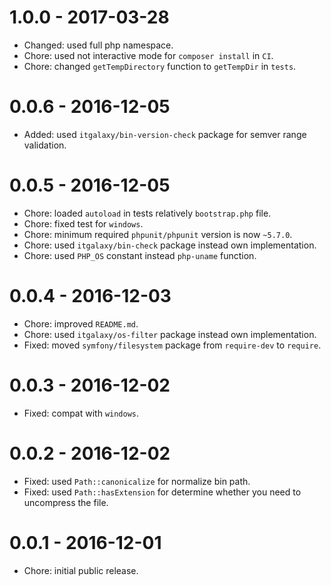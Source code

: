 # 1.0.0 - 2017-03-28

- Changed: used full php namespace.
- Chore: used not interactive mode for `composer install` in `CI`.
- Chore: changed `getTempDirectory` function to `getTempDir` in `tests`.

# 0.0.6 - 2016-12-05

- Added: used `itgalaxy/bin-version-check` package for semver range validation.

# 0.0.5 - 2016-12-05

- Chore: loaded `autoload` in tests relatively `bootstrap.php` file.
- Chore: fixed test for `windows`.
- Chore: minimum required `phpunit/phpunit` version is now `~5.7.0`.
- Chore: used `itgalaxy/bin-check` package instead own implementation.
- Chore: used `PHP_OS` constant instead `php-uname` function.

# 0.0.4 - 2016-12-03

- Chore: improved `README.md`.
- Chore: used `itgalaxy/os-filter` package instead own implementation.
- Fixed: moved `symfony/filesystem` package from `require-dev` to `require`.

# 0.0.3 - 2016-12-02

- Fixed: compat with `windows`.

# 0.0.2 - 2016-12-02

- Fixed: used `Path::canonicalize` for normalize bin path.
- Fixed: used `Path::hasExtension` for determine whether you need to uncompress the file.

# 0.0.1 - 2016-12-01

- Chore: initial public release.
